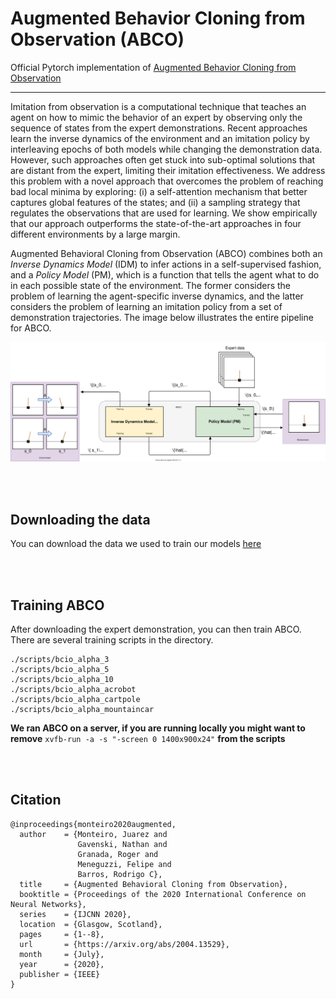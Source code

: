 # Augmented Behavior Cloning from Observation (ABCO)

Official Pytorch implementation of [Augmented Behavior Cloning from Observation](https://arxiv.org/abs/2004.13529)

---

Imitation from observation is a computational technique that teaches an agent on how to mimic the behavior of an expert by observing only the sequence of states from the expert demonstrations. Recent approaches learn the inverse dynamics of the environment and an imitation policy by interleaving epochs of both models while changing the demonstration data. However, such approaches often get stuck into sub-optimal solutions that are distant from the expert, limiting their imitation effectiveness. We address this problem with a novel approach that overcomes the problem of reaching bad local minima by exploring: (i) a self-attention mechanism that better captures global features of the states; and (ii) a sampling strategy that regulates the observations that are used for learning. We show empirically that our approach outperforms the state-of-the-art approaches in four different environments by a large margin.

Augmented Behavioral Cloning from Observation (ABCO) combines both an *Inverse Dynamics Model* (IDM) to infer actions in a self-supervised fashion, and a *Policy Model* (PM), which is a function that tells the agent what to do in each possible state of the environment. The former considers the problem of learning the agent-specific inverse dynamics, and the latter considers the problem of learning an imitation policy from a set of demonstration trajectories. The image below illustrates the entire pipeline for ABCO. 

<img src="images/pipeline_abco.svg"/>

<br><br>

## Downloading the data
You can download the data we used to train our models [here](https://drive.google.com/file/d/1_wnrfv1OEM_EuPaF5tMF2l2ZJjr9lJVh/view?usp=sharing)

<br><br>

## Training ABCO

After downloading the expert demonstration, you can then train ABCO. There are several training scripts in the directory. 

```
./scripts/bcio_alpha_3
./scripts/bcio_alpha_5
./scripts/bcio_alpha_10
./scripts/bcio_alpha_acrobot
./scripts/bcio_alpha_cartpole
./scripts/bcio_alpha_mountaincar
```
**We ran ABCO on a server, if you are running locally you might want to remove** ```xvfb-run -a -s "-screen 0 1400x900x24"``` **from the scripts**

<br><br>

## Citation

```
@inproceedings{monteiro2020augmented,
  author    = {Monteiro, Juarez and 
               Gavenski, Nathan and
               Granada, Roger and 
               Meneguzzi, Felipe and 
               Barros, Rodrigo C},
  title     = {Augmented Behavioral Cloning from Observation},
  booktitle = {Proceedings of the 2020 International Conference on Neural Networks},
  series    = {IJCNN 2020},
  location  = {Glasgow, Scotland},
  pages     = {1--8},
  url       = {https://arxiv.org/abs/2004.13529},
  month     = {July},
  year      = {2020},
  publisher = {IEEE}
}
```

